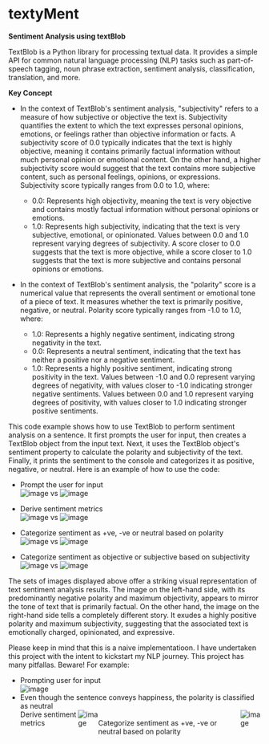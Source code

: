 # **textyMent**
**Sentiment Analysis using textBlob** 

TextBlob is a Python library for processing textual data. It provides a simple API for common natural language processing (NLP) tasks such as part-of-speech tagging, noun phrase extraction, sentiment analysis, classification, translation, and more.

**Key Concept** 
- In the context of TextBlob's sentiment analysis, "subjectivity" refers to a measure of how subjective or objective the text is. Subjectivity quantifies the extent to which the text expresses personal opinions, emotions, or feelings rather than objective information or facts. A subjectivity score of 0.0 typically indicates that the text is highly objective, meaning it contains primarily factual information without much personal opinion or emotional content. On the other hand, a higher subjectivity score would suggest that the text contains more subjective content, such as personal feelings, opinions, or expressions. Subjectivity  score typically ranges from 0.0 to 1.0, where:
  - 0.0: Represents high objectivity, meaning the text is very objective and contains mostly factual information without personal opinions or emotions.
  - 1.0: Represents high subjectivity, indicating that the text is very subjective, emotional, or opinionated.
Values between 0.0 and 1.0 represent varying degrees of subjectivity. A score closer to 0.0 suggests that the text is more objective, while a score closer to 1.0 suggests that the text is more subjective and contains personal opinions or emotions.

- In the context of TextBlob's sentiment analysis, the "polarity" score is a numerical value that represents the overall sentiment or emotional tone of a piece of text. It measures whether the text is primarily positive, negative, or neutral.
Polarity score typically ranges from -1.0 to 1.0, where:
  - 1.0: Represents a highly negative sentiment, indicating strong negativity in the text.
  - 0.0: Represents a neutral sentiment, indicating that the text has neither a positive nor a negative sentiment.
  - 1.0: Represents a highly positive sentiment, indicating strong positivity in the text.
Values between -1.0 and 0.0 represent varying degrees of negativity, with values closer to -1.0 indicating stronger negative sentiments. Values between 0.0 and 1.0 represent varying degrees of positivity, with values closer to 1.0 indicating stronger positive sentiments.

This code example shows how to use TextBlob to perform sentiment analysis on a sentence. It first prompts the user for input, then creates a TextBlob object from the input text. Next, it uses the TextBlob object's sentiment property to calculate the polarity and subjectivity of the text. Finally, it prints the sentiment to the console and categorizes it as positive, negative, or neutral.
Here is an example of how to use the code: <br>
- Prompt the user for input <br>
![image](https://github.com/rajaravindp/textyMent/assets/118573661/869e378d-03fa-4f85-bb7f-8fc12935dfd4) vs ![image](https://github.com/rajaravindp/textyMent/assets/118573661/68ba1e1f-cd8a-4a8b-9930-fdef05f5e88d) <br>

- Derive sentiment metrics <br>
![image](https://github.com/rajaravindp/textyMent/assets/118573661/0a81545c-6e38-43e0-b317-953aef62f388) vs ![image](https://github.com/rajaravindp/textyMent/assets/118573661/9837a607-24d5-4429-a4d9-938b3804bac0) <br>

- Categorize sentiment as +ve, -ve or neutral based on polarity <br>
![image](https://github.com/rajaravindp/textyMent/assets/118573661/589418c0-f13a-4904-960a-0e11bb0e25b3) vs ![image](https://github.com/rajaravindp/textyMent/assets/118573661/07751490-320f-4f97-a8d6-e3e87c40832f) <br>

- Categorize sentiment as objective or subjective based on subjectivity <br>
![image](https://github.com/rajaravindp/textyMent/assets/118573661/45c4c363-cfee-4284-b650-c8290822c9da) vs ![image](https://github.com/rajaravindp/textyMent/assets/118573661/a12ab28f-8ed5-4529-a330-179e211d67d7) <br>

The sets of images displayed above offer a striking visual representation of text sentiment analysis results. The image on the left-hand side, with its predominantly negative polarity and maximum objectivity, appears to mirror the tone of text that is primarily factual. On the other hand, the image on the right-hand side tells a completely different story. It exudes a highly positive polarity and maximum subjectivity, suggesting that the associated text is emotionally charged, opinionated, and expressive. <br>

Please keep in mind that this is a naive implementatioon. I have undertaken this project with the intent to kickstart my NLP journey. This project has many pitfallas. Beware!
For example: <br>
- Prompting user for input <br>
![image](https://github.com/rajaravindp/textyMent/assets/118573661/e13c57bb-cd4a-477b-b1c6-6d8c1abac2a5) <br>
- Even though the sentence conveys happiness, the polarity is classified as neutral <br><div style="display: flex;">
Derive sentiment metrics <br>
![image](https://github.com/rajaravindp/textyMent/assets/118573661/f1f4ee90-536c-4905-8b43-dbc52838bd4c) <br>
Categorize sentiment as +ve, -ve or neutral based on polarity <br>
![image](https://github.com/rajaravindp/textyMent/assets/118573661/3b26fb4b-9b73-42ef-8fc4-04167e5ef1b4)



